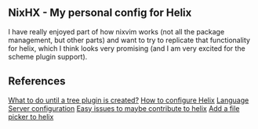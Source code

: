 NixHX - My personal config for Helix
---------------------------------

I have really enjoyed part of how nixvim works (not all the package management, but other parts)
and want to try to replicate that functionality for helix, which I think looks very promising
(and I am very excited for the scheme plugin support).

## References

[What to do until a tree plugin is created?](https://github.com/helix-editor/helix/discussions/8314)
[How to configure Helix](https://docs.helix-editor.com/configuration.html)
[Language Server configuration](https://github.com/helix-editor/helix/wiki/Language-Server-Configurations)
[Easy issues to maybe contribute to helix](https://github.com/helix-editor/helix/labels/E-easy)
[Add a file picker to helix](https://www.youtube.com/watch?v=X9_z_gynvmM)

